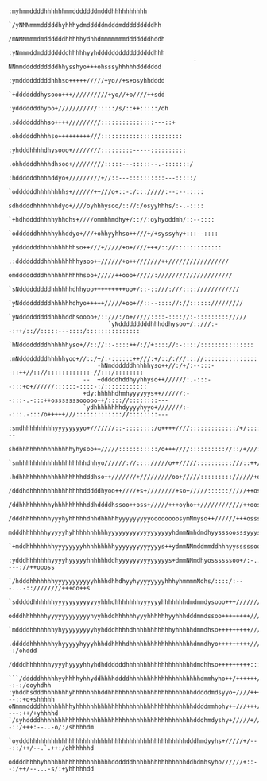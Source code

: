 																								             :myhmmddddhhhhhhmmdddddddmdddhhhhhhhhhh
                                                         `/yNMNmmmdddddhyhhhydmdddddmdddmdddddddddhh
                                                        /mNMNmmmdmddddddhhhhhydhhdmmmmmmmdddddddhddh
                                                        :yNmmmddmddddddddhhhhhyyhddddddddddddddddhhh
                                                        -NNmmddddddddddhhysshyo+++ohsssyhhhhhddddddd
                                                        :ymdddddddddhhhso+++++/////+yo//+s+osyhhdddd
                                                        `+dddddddhysooo+++//////////+yo//+o////++sdd
                                                       :ydddddddhyoo+///////////:::::/s/::++:::::/oh
                                                     .sdddddddhhso++++/////////:::::::::::::::---::+
                                                   .ohdddddhhhhso+++++++++///:::::::::::::::::::::::
                                                  :yhdddhhhhdhysooo+////////:::::::::-----::::::::::
                                                .ohhddddhhhhdhsoo+/////////:::::---:::::--.-:::::::/
                                               :hddddddhhhhddyo+/////////+//::---::::::::::---:::::/
                                             `oddddddhhhhhhhhs+//////++///o+::-:/::://///:--:--:::::
                                            -sdhddddhhhhhhhdyo+////oyhhhysoo/:://:/osyyhhhs/:-.-::::
                                          `+hdhddddhhhhyhhdhs+////ommhhmdhy+/:://:oyhyoddmh/::--::::
                                         `oddddddhhhhhyhhddyo+///+ohhyyhhso++///+/+syssyhy+:::--::::
                                        .ydddddddhhhhhhhhhhso++///+/////+o+////+++/:://:::::::::::::
                                      .:ddddddddhhhhhhhhhhysoo++//////+o++///////++/////////////////
                                     omddddddddhhhhhhhhhhhsoo+/////++ooo+/////://///////////////////
                                   `sNdddddddddhhhhhhdhhyoo+++++++++oo+/::-::///:///::::////////////
                                  `yNdddddddddhhhhhhdhyo+++++/////+oo+//::--:::://://:::::://///////
                                 `yNdddddddddhhhhddhsoooo+/::///:/o+/////::::-:::://:-::::::::://///
                                `yNdddddddddhhhddhysoo+/::///:--:++/:://:::::---::::/:::::::::::::::
                               `hNddddddddhhhhhhyso+//:://::-::::++/://+:::://:-::::/:::::::::::::::
                              :mNddddddddhhhhhyoo+//::/+/:-::::::++///:+/::/:///::://:::::::::::::::
                             -hNmddddddhhhhhyso++//:/+/:--:::--::++//:://::::::::::::-//:::/::::::::
                         --  +dddddhddhyyhhyso++//////:.-:::--:::+o+//////::::::-::::-:/::::::::::::
                         +dy:hhhhhdhmhyyyyyys++//////:--:::-.-:::++osssssssooooo++/:::://::::::::---
                         `ydhhhhhhhhdyyyyhyyo+///////:--:::.-:::/o+++++///::::::::::::://::::::::---
                       :smdhhhhhhhhhyyyyyyyyo+///////::-::::::::/o++++////:::::::::::::/+/:::::::---
                      shdhhhhhhhhhhhhhhhyhysoo++/////:::::::::::/o+++////:::::::::://::/+///:::::::-
                    `smhhhhhhhhhhhhhhhhhhhdhhyo//////://:::://///o++/////::::::::::///::++///:::::::
                   .hdhhhhhhhhhhhhhhhhhhdddhso++///////+/////////oo+/////::::::::://////+o++///:::::
                  /dddhdhhhhhhhhhhhhhhhdddddhyoo++////+s+////////+so+/////:::::://///++osys+////////
                 /ddhhhhhhhhhyhhhhhhhhhddhddddhssoo++oss+/////+++oyho++////////////++oosyyys+++/////
                /dddhhhhhhhhyyyhyhhhhhdhhdhhhhhyyyyyyyyyoooooooosymNmyso++//////+++osssssssso/+o++++
                mdddhhhhhhhyyyyyhyhhhhhhhhhhyyyyyyyyyyyyyyyyyyhdmmNmhdmdhyysssoosssyyysso+:-.-:+ooos
              `+mddhhhhhhhhyyyyyyyyhhhhhhhhhyyyyyyyyyyyyys++ydmmNNmddmmddhhhyysssssoo+/-....-:/++oss
             :ydddhhhhhhhyyyyhyyyyyhhhhhhddhyyyyyyyyyyyyyys+dmmNNmdhyossssssoo+/:-....----://++oooss
           `/hdddhhhhhhhyyyyyyyyyyyhhhhdhhdhyyhyyyyyyyyhhhyhmmmmNdhs/::::/:---...-::////////+++oo++s
          `sdddddhhhhhhyyyyyyyyyyyyyhhhdhhhhhhhyyyyyyhhhhhhhdmdmmdysooo+++////////+++++++++++++///oh
          odddhhhhhhhyyyyyyyyyyyyhyyhhddhhhhhhyyyhhhhhhyyhhhdddmmdssoo++++++++///++++++++++//:::/sdh
         `mddddhhhhhhhyhyyyyyyyyyhyhdddhhhhdhhhhhhhhhhhyhhhhhdmmdhso+++++++++/////+++++++/:::-:/shhh
         .dddddhhhhhhhyhyyyyyhyyyhhhddhhhhdhhhhhhhhhhhhhhhhhhdmmdhyo+++++++++/////+++o+/:::--:/ohddd
         /ddddhhhhhhhyyyyhyyyyhhyhdhddddddhhhhhhhhhhhhhhhhhhhdmdhhso+++++++++::://++++/::::::/oyhhhh
      ```/dddddhhhhhyyhhhhyhhyddhhhhddddhhhhhhhhhhhhhhhhhhhhdmmhyho++/++++++/:::/++++/:--:-:/ooyhdhh
    :yhddhsdddhhhhhhhyhhhhhhhhddhhhhhhhhhhhhhhhhhhhhhhhhdddddmdsyyo+////+++/-:::/+++/:---::+o+shhhhh
    oNmmmddddhhhhhhhhhyhhhhhhhhhhhhhhhhhhhhhhhhhhhhhhhhhddddmmhohy++///+++/::::/+++/:----:++/+yhhhhd
    `/syhddddhhhhhhhhhhhhhhhhhhhhhhhhhhhhhhhhhhhhhhhhhhhdddhmdyshy+/////+//--::/+++:--..-o/:/shhhhdm
      `oydddhhhhhhhhhhhhhhhhhhhhhhhhhhhhhhhhhhhhhhhhhhhhdddhmdyyhs+/////+/---::/++/--.`.++:/ohhhhhhd
      oddddhhhhyhhhhhhhhhhhhhhhhhhhddddddhhhhhhhhhhhhhhhddhdmhsyho//////+::--:/++/--...-s/:+yhhhhhdd

